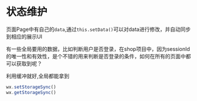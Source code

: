 # 状态维护

页面Page中有自己的`data`,通过`this.setData()`可以对data进行修改，并自动同步到相应的展示UI



有一些全局要用的数据，比如判断用户是否登录，在shop项目中，因为sessionId的唯一性和有效性，是个不错的用来判断是否登录的条件，如何在所有的页面中都可以获取到呢？

利用缓冲就好,全局都能拿到

```js
wx.setStorageSync()
wx.getStorageSync()
```



